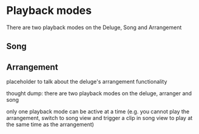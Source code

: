# Playback modes

There are two playback modes on the Deluge, Song and Arrangement

## Song

## Arrangement

placeholder to talk about the deluge's arrangement functionality

thought dump: there are two playback modes on the deluge, arranger and song

only one playback mode can be active at a time (e.g. you cannot play the arrangement, switch to song view and trigger a clip in song view to play at the same time as the arrangement)